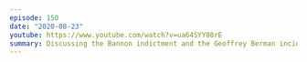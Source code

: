 ```yaml
---
episode: 150
date: "2020-08-23"
youtube: https://www.youtube.com/watch?v=ua64SYY08rE
summary: Discussing the Bannon indictment and the Geoffrey Berman incident
---
```

